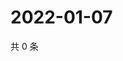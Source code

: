 # 2022-01-07

共 0 条

<!-- BEGIN WEIBO -->
<!-- 最后更新时间 Fri Jan 07 2022 05:12:56 GMT+0800 (China Standard Time) -->

<!-- END WEIBO -->
